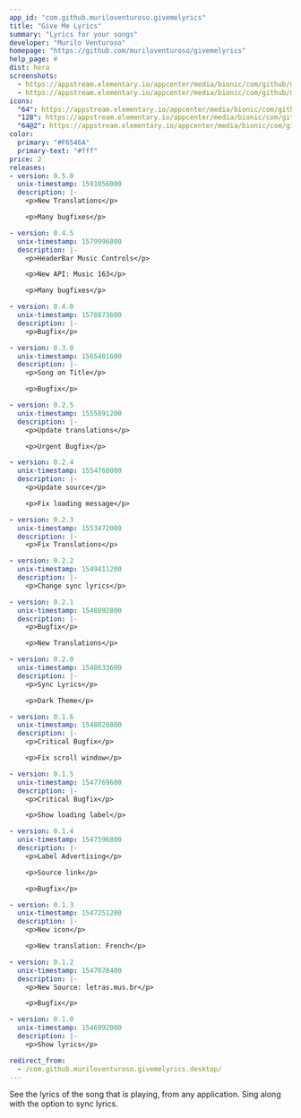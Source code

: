 ```yaml
---
app_id: "com.github.muriloventuroso.givemelyrics"
title: "Give Me Lyrics"
summary: "Lyrics for your songs"
developer: "Murilo Venturoso"
homepage: "https://github.com/muriloventuroso/givemelyrics"
help_page: #
dist: hera
screenshots:
  - https://appstream.elementary.io/appcenter/media/bionic/com/github/muriloventuroso.givemelyrics/8C36615DB05A407020B792A22350D90C/screenshots/image-1_orig.png
  - https://appstream.elementary.io/appcenter/media/bionic/com/github/muriloventuroso.givemelyrics/8C36615DB05A407020B792A22350D90C/screenshots/image-2_orig.png
icons:
  "64": https://appstream.elementary.io/appcenter/media/bionic/com/github/muriloventuroso.givemelyrics/8C36615DB05A407020B792A22350D90C/icons/64x64/com.github.muriloventuroso.givemelyrics_com.github.muriloventuroso.givemelyrics.png
  "128": https://appstream.elementary.io/appcenter/media/bionic/com/github/muriloventuroso.givemelyrics/8C36615DB05A407020B792A22350D90C/icons/128x128/com.github.muriloventuroso.givemelyrics_com.github.muriloventuroso.givemelyrics.png
  "64@2": https://appstream.elementary.io/appcenter/media/bionic/com/github/muriloventuroso.givemelyrics/8C36615DB05A407020B792A22350D90C/icons/64x64@2/com.github.muriloventuroso.givemelyrics_com.github.muriloventuroso.givemelyrics.png
color:
  primary: "#F6546A"
  primary-text: "#fff"
price: 2
releases:
- version: 0.5.0
  unix-timestamp: 1591056000
  description: |-
    <p>New Translations</p>

    <p>Many bugfixes</p>

- version: 0.4.5
  unix-timestamp: 1579996800
  description: |-
    <p>HeaderBar Music Controls</p>

    <p>New API: Music 163</p>

    <p>Many bugfixes</p>

- version: 0.4.0
  unix-timestamp: 1578873600
  description: |-
    <p>Bugfix</p>

- version: 0.3.0
  unix-timestamp: 1565481600
  description: |-
    <p>Song on Title</p>

    <p>Bugfix</p>

- version: 0.2.5
  unix-timestamp: 1555891200
  description: |-
    <p>Update translations</p>

    <p>Urgent Bugfix</p>

- version: 0.2.4
  unix-timestamp: 1554768000
  description: |-
    <p>Update source</p>

    <p>Fix loading message</p>

- version: 0.2.3
  unix-timestamp: 1553472000
  description: |-
    <p>Fix Translations</p>

- version: 0.2.2
  unix-timestamp: 1549411200
  description: |-
    <p>Change sync lyrics</p>

- version: 0.2.1
  unix-timestamp: 1548892800
  description: |-
    <p>Bugfix</p>

    <p>New Translations</p>

- version: 0.2.0
  unix-timestamp: 1548633600
  description: |-
    <p>Sync Lyrics</p>

    <p>Dark Theme</p>

- version: 0.1.6
  unix-timestamp: 1548028800
  description: |-
    <p>Critical Bugfix</p>

    <p>Fix scroll window</p>

- version: 0.1.5
  unix-timestamp: 1547769600
  description: |-
    <p>Critical Bugfix</p>

    <p>Show loading label</p>

- version: 0.1.4
  unix-timestamp: 1547596800
  description: |-
    <p>Label Advertising</p>

    <p>Source link</p>

    <p>Bugfix</p>

- version: 0.1.3
  unix-timestamp: 1547251200
  description: |-
    <p>New icon</p>

    <p>New translation: French</p>

- version: 0.1.2
  unix-timestamp: 1547078400
  description: |-
    <p>New Source: letras.mus.br</p>

    <p>Bugfix</p>

- version: 0.1.0
  unix-timestamp: 1546992000
  description: |-
    <p>Show lyrics</p>

redirect_from:
  - /com.github.muriloventuroso.givemelyrics.desktop/
---
```

<p>See the lyrics of the song that is playing, from any application. Sing along with the option to sync lyrics.</p>

